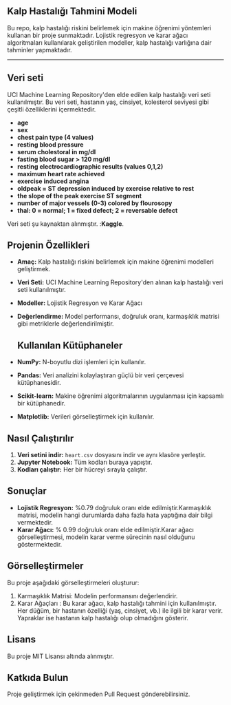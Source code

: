 ## Kalp Hastalığı Tahmini Modeli

Bu repo, kalp hastalığı riskini belirlemek için makine öğrenimi yöntemleri kullanan bir proje sunmaktadır. Lojistik regresyon ve karar ağacı algoritmaları kullanılarak geliştirilen modeller, kalp hastalığı varlığına dair tahminler yapmaktadır.

----

## Veri seti

UCI Machine Learning Repository'den elde edilen kalp hastalığı veri seti kullanılmıştır. Bu veri seti, hastanın yaş, cinsiyet, kolesterol seviyesi gibi çeşitli özelliklerini içermektedir.

-  **age**
-  **sex**
-  **chest pain type (4 values)**
-  **resting blood pressure**
-  **serum cholestoral in mg/dl**
-  **fasting blood sugar > 120 mg/dl**
-  **resting electrocardiographic results (values 0,1,2)**
-  **maximum heart rate achieved**
-  **exercise induced angina**
-  **oldpeak = ST depression induced by exercise relative to rest**
-  **the slope of the peak exercise ST segment**
-  **number of major vessels (0-3) colored by flourosopy**
-  **thal: 0 = normal; 1 = fixed defect; 2 = reversable defect**

Veri seti şu kaynaktan alınmıştır. :**Kaggle**.



## Projenin Özellikleri

* **Amaç:** Kalp hastalığı riskini belirlemek için makine öğrenimi modelleri geliştirmek.
* **Veri Seti:** UCI Machine Learning Repository'den alınan kalp hastalığı veri seti kullanılmıştır.
* **Modeller:** Lojistik Regresyon ve Karar Ağacı
* **Değerlendirme:** Model performansı, doğruluk oranı, karmaşıklık matrisi gibi metriklerle değerlendirilmiştir.


  ## Kullanılan Kütüphaneler
* **NumPy:** N-boyutlu dizi işlemleri için kullanılır.
* **Pandas:** Veri analizini kolaylaştıran güçlü bir veri çerçevesi kütüphanesidir.
* **Scikit-learn:** Makine öğrenimi algoritmalarının uygulanması için kapsamlı bir kütüphanedir.
* **Matplotlib:** Verileri görselleştirmek için kullanılır.

## Nasıl Çalıştırılır
1. **Veri setini indir:** `heart.csv` dosyasını indir ve aynı klasöre yerleştir.
2. **Jupyter Notebook:** Tüm kodları buraya yapıştır.
3. **Kodları çalıştır:** Her bir hücreyi sırayla çalıştır.

## Sonuçlar
* **Lojistik Regresyon:** %0.79 doğruluk oranı elde edilmiştir.Karmaşıklık matrisi, modelin hangi durumlarda daha fazla hata yaptığına dair bilgi vermektedir.
* **Karar Ağacı:** % 0.99 doğruluk oranı elde edilmiştir.Karar ağacı görselleştirmesi, modelin karar verme sürecinin nasıl olduğunu göstermektedir.


## Görselleştirmeler
Bu proje aşağıdaki görselleştirmeleri oluşturur:
1. Karmaşıklık Matrisi: Modelin performansını değerlendirir.
2. Karar Ağaçları : Bu karar ağacı, kalp hastalığı tahmini için kullanılmıştır. Her düğüm, bir hastanın özelliği (yaş, cinsiyet, vb.) ile ilgili bir karar verir. Yapraklar ise hastanın kalp hastalığı olup olmadığını gösterir.



## Lisans
Bu proje MIT Lisansı altında alınmıştır.

## Katkıda Bulun
Proje geliştirmek için çekinmeden Pull Request gönderebilirsiniz.


